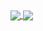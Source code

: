 <a href="#">
  <img align="center" src="https://github-readme-stats-rose-five.vercel.app/api?username=rafaelpapastamatiou&count_private=true&show_icons=true&theme=radical" />
</a>
<a href="#">
  <img align="center" src="https://github-readme-stats-rose-five.vercel.app/api/top-langs/?username=rafaelpapastamatiou&layout=compact&theme=radical" />
</a>
